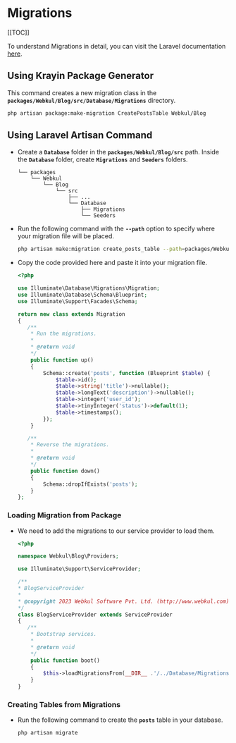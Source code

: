 # Migrations

[[TOC]]

To understand Migrations in detail, you can visit the Laravel documentation [here](https://laravel.com/docs/10.x/migrations).

## Using Krayin Package Generator

This command creates a new migration class in the **`packages/Webkul/Blog/src/Database/Migrations`** directory.

```sh
php artisan package:make-migration CreatePostsTable Webkul/Blog
```

## Using Laravel Artisan Command

- Create a **`Database`** folder in the **`packages/Webkul/Blog/src`** path. Inside the **`Database`** folder, create **`Migrations`** and **`Seeders`** folders.

    ```
    └── packages
        └── Webkul
            └── Blog
                └── src
                    ├── ...
                    └── Database
                        ├── Migrations
                        └── Seeders
    ```

- Run the following command with the **`--path`** option to specify where your migration file will be placed.

  ```sh
  php artisan make:migration create_posts_table --path=packages/Webkul/Blog/src/Database/Migrations
  ```

- Copy the code provided here and paste it into your migration file.

  ```php
  <?php

  use Illuminate\Database\Migrations\Migration;
  use Illuminate\Database\Schema\Blueprint;
  use Illuminate\Support\Facades\Schema;

  return new class extends Migration
  {
     /**
      * Run the migrations.
      *
      * @return void
      */
      public function up()
      {
          Schema::create('posts', function (Blueprint $table) {
              $table->id();
              $table->string('title')->nullable();
              $table->longText('description')->nullable();
              $table->integer('user_id');
              $table->tinyInteger('status')->default(1);
              $table->timestamps();
          });
      }

     /**
      * Reverse the migrations.
      *
      * @return void
      */
      public function down()
      {
          Schema::dropIfExists('posts');
      }
  };
  ```

### Loading Migration from Package

- We need to add the migrations to our service provider to load them.

  ```php
  <?php

  namespace Webkul\Blog\Providers;

  use Illuminate\Support\ServiceProvider;

  /**
  * BlogServiceProvider
  *
  * @copyright 2023 Webkul Software Pvt. Ltd. (http://www.webkul.com)
  */
  class BlogServiceProvider extends ServiceProvider
  {
     /**
      * Bootstrap services.
      *
      * @return void
      */
      public function boot()
      {          
          $this->loadMigrationsFrom(__DIR__ .'/../Database/Migrations');
      }
  }
  ```

### Creating Tables from Migrations

- Run the following command to create the **`posts`** table in your database.

  ```sh
  php artisan migrate
  ```
